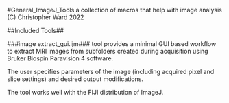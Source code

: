#General_ImageJ_Tools
a collection of macros that help with image analysis
(C) Christopher Ward 2022

##Included Tools##

###image extract_gui.ijm###
tool provides a minimal GUI based workflow to extract MRI images
from subfolders created during acquisition using Bruker Biospin
Paravision 4 software.

The user specifies parameters of the image (including acquired
pixel and slice settings) and desired output modifications.

The tool works well with the FIJI distribution of ImageJ.

